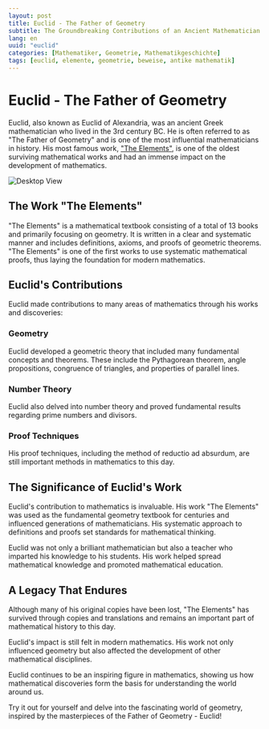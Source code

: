 ```yaml
---
layout: post
title: Euclid - The Father of Geometry
subtitle: The Groundbreaking Contributions of an Ancient Mathematician
lang: en
uuid: "euclid"
categories: [Mathematiker, Geometrie, Mathematikgeschichte]
tags: [euclid, elemente, geometrie, beweise, antike mathematik]
---
```


# Euclid - The Father of Geometry
Euclid, also known as Euclid of Alexandria, was an ancient Greek mathematician who lived in the 3rd century BC. He is often referred to as "The Father of Geometry" and is one of the most influential mathematicians in history. His most famous work, ["The Elements"](#the-work-the-elements), is one of the oldest surviving mathematical works and had an immense impact on the development of mathematics.

![Desktop View](/assets/images/portrait/euclid.jpg)

## The Work "The Elements"
"The Elements" is a mathematical textbook consisting of a total of 13 books and primarily focusing on geometry. It is written in a clear and systematic manner and includes definitions, axioms, and proofs of geometric theorems. "The Elements" is one of the first works to use systematic mathematical proofs, thus laying the foundation for modern mathematics.

## Euclid's Contributions
Euclid made contributions to many areas of mathematics through his works and discoveries:

### Geometry
Euclid developed a geometric theory that included many fundamental concepts and theorems. These include the Pythagorean theorem, angle propositions, congruence of triangles, and properties of parallel lines.

### Number Theory
Euclid also delved into number theory and proved fundamental results regarding prime numbers and divisors.

### Proof Techniques
His proof techniques, including the method of reductio ad absurdum, are still important methods in mathematics to this day.

## The Significance of Euclid's Work
Euclid's contribution to mathematics is invaluable. His work "The Elements" was used as the fundamental geometry textbook for centuries and influenced generations of mathematicians. His systematic approach to definitions and proofs set standards for mathematical thinking.

Euclid was not only a brilliant mathematician but also a teacher who imparted his knowledge to his students. His work helped spread mathematical knowledge and promoted mathematical education.

## A Legacy That Endures
Although many of his original copies have been lost, "The Elements" has survived through copies and translations and remains an important part of mathematical history to this day.

Euclid's impact is still felt in modern mathematics. His work not only influenced geometry but also affected the development of other mathematical disciplines.

Euclid continues to be an inspiring figure in mathematics, showing us how mathematical discoveries form the basis for understanding the world around us.

Try it out for yourself and delve into the fascinating world of geometry, inspired by the masterpieces of the Father of Geometry - Euclid!